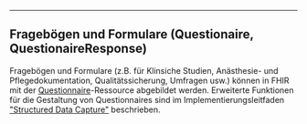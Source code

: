 ----
## Fragebögen und Formulare (Questionaire, QuestionaireResponse)

Fragebögen und Formulare (z.B. für Klinsiche Studien, Anästhesie- und Pflegedokumentation, Qualitätssicherung, Umfragen usw.) können in FHIR mit der [Questionnaire](http://hl7.org/fhir/r4/questionnaire.html)-Ressource abgebildet werden. 
Erweiterte Funktionen für die Gestaltung von Questionnaires sind im Implementierungsleitfaden ["Structured Data Capture"](http://hl7.org/fhir/uv/sdc/history.html) beschrieben.
